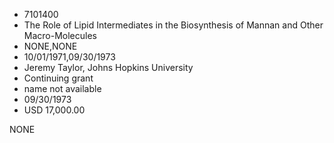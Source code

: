 * 7101400
* The Role of Lipid Intermediates in the Biosynthesis of      Mannan and Other Macro-Molecules
* NONE,NONE
* 10/01/1971,09/30/1973
* Jeremy Taylor, Johns Hopkins University
* Continuing grant
*   name not available
* 09/30/1973
* USD 17,000.00

NONE